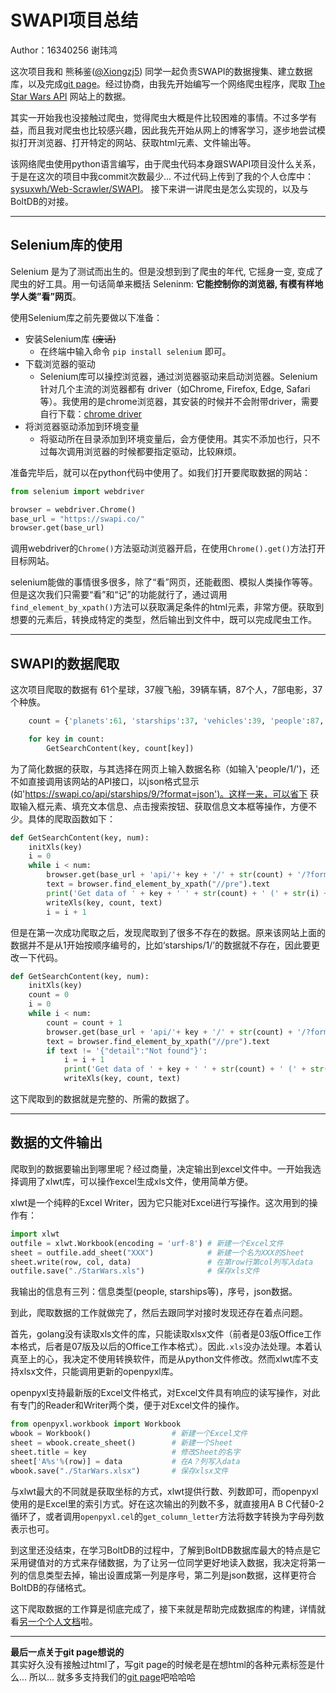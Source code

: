 # SWAPI项目总结
Author：16340256 谢玮鸿  

这次项目我和 熊秭鉴([@Xiongzj5](https://github.com/Xiongzj5)) 同学一起负责SWAPI的数据搜集、建立数据库，以及完成[git page](https://s-vanguard.github.io/)。经过协商，由我先开始编写一个网络爬虫程序，爬取 [The Star Wars API](https://swapi.co/) 网站上的数据。  

其实一开始我也没接触过爬虫，觉得爬虫大概是件比较困难的事情。不过多学有益，而且我对爬虫也比较感兴趣，因此我先开始从网上的博客学习，逐步地尝试模拟打开浏览器、打开特定的网站、获取html元素、文件输出等。  

该网络爬虫使用python语言编写，由于爬虫代码本身跟SWAPI项目没什么关系，于是在这次的项目中我commit次数最少... 不过代码上传到了我的个人仓库中：[sysuxwh/Web-Scrawler/SWAPI](https://github.com/sysuxwh/Web-Crawler/tree/master/SWAPI)。 接下来讲一讲爬虫是怎么实现的，以及与BoltDB的对接。  

---

## Selenium库的使用  
Selenium 是为了测试而出生的。但是没想到到了爬虫的年代, 它摇身一变, 变成了爬虫的好工具。用一句话简单来概括 Seleninm: **它能控制你的浏览器, 有模有样地学人类”看”网页**。  

使用Selenium库之前先要做以下准备：  
 * 安装Selenium库 ~~(废话)~~
   * 在终端中输入命令 `pip install selenium` 即可。
 * 下载浏览器的驱动  
   * Selenium库可以操控浏览器，通过浏览器驱动来启动浏览器。Selenium 针对几个主流的浏览器都有 driver（如Chrome, Firefox, Edge, Safari等）。我使用的是chrome浏览器，其安装的时候并不会附带driver，需要自行下载：[chrome driver](https://sites.google.com/a/chromium.org/chromedriver/downloads)
 * 将浏览器驱动添加到环境变量
   * 将驱动所在目录添加到环境变量后，会方便使用。其实不添加也行，只不过每次调用浏览器的时候都要指定驱动，比较麻烦。  
  
准备完毕后，就可以在python代码中使用了。如我们打开要爬取数据的网站：
``` python
from selenium import webdriver

browser = webdriver.Chrome()
base_url = "https://swapi.co/"
browser.get(base_url)
```
调用webdriver的`Chrome()`方法驱动浏览器开启，在使用`Chrome().get()`方法打开目标网站。  

selenium能做的事情很多很多，除了“看”网页，还能截图、模拟人类操作等等。但是这次我们只需要“看”和“记”的功能就行了，通过调用`find_element_by_xpath()`方法可以获取满足条件的html元素，非常方便。获取到想要的元素后，转换成特定的类型，然后输出到文件中，既可以完成爬虫工作。

---

## SWAPI的数据爬取  
这次项目爬取的数据有 61个星球，37艘飞船，39辆车辆，87个人，7部电影，37个种族。
``` python
    count = {'planets':61, 'starships':37, 'vehicles':39, 'people':87, 'films':7, 'species':37}

    for key in count:
        GetSearchContent(key, count[key])
```
为了简化数据的获取，与其选择在网页上输入数据名称（如输入'people/1/')，还不如直接调用该网站的API接口，以json格式显示 (如'https://swapi.co/api/starships/9/?format=json')。这样一来，可以省下 获取输入框元素、填充文本信息、点击搜索按钮、获取信息文本框等操作，方便不少。具体的爬取函数如下：  
``` python
def GetSearchContent(key, num):
    initXls(key)
    i = 0
    while i < num:
        browser.get(base_url + 'api/'+ key + '/' + str(count) + '/?format=json')
        text = browser.find_element_by_xpath("//pre").text
        print('Get data of ' + key + ' ' + str(count) + ' (' + str(i) + '/' + str(num) + ')')
        writeXls(key, count, text)  
        i = i + 1
```
但是在第一次成功爬取之后，发现爬取到了很多不存在的数据。原来该网站上面的数据并不是从1开始按顺序编号的，比如‘starships/1/’的数据就不存在，因此要更改一下代码。

``` python
def GetSearchContent(key, num):
    initXls(key)
    count = 0
    i = 0
    while i < num:
        count = count + 1
        browser.get(base_url + 'api/'+ key + '/' + str(count) + '/?format=json')
        text = browser.find_element_by_xpath("//pre").text
        if text != '{"detail":"Not found"}':
            i = i + 1
            print('Get data of ' + key + ' ' + str(count) + ' (' + str(i) + '/' + str(num) + ')')
            writeXls(key, count, text)  
```
这下爬取到的数据就是完整的、所需的数据了。  

---

## 数据的文件输出  
爬取到的数据要输出到哪里呢？经过商量，决定输出到excel文件中。一开始我选择调用了xlwt库，可以操作excel生成xls文件，使用简单方便。  

xlwt是一个纯粹的Excel Writer，因为它只能对Excel进行写操作。这次用到的操作有：
``` python
import xlwt
outfile = xlwt.Workbook(encoding = 'urf-8') # 新建一个Excel文件
sheet = outfile.add_sheet("XXX")            # 新建一个名为XXX的Sheet
sheet.write(row, col, data)                 # 在第row行第col列写入data
outfile.save("./StarWars.xls")              # 保存xls文件
```  
我输出的信息有三列：信息类型(people, starships等)，序号，json数据。  

到此，爬取数据的工作就做完了，然后去跟同学对接时发现还存在着点问题。

首先，golang没有读取xls文件的库，只能读取xlsx文件（前者是03版Office工作本格式，后者是07版及以后的Office工作本格式）。因此`.xls`没办法处理。本着认真至上的心，我决定不使用转换软件，而是从python文件修改。然而xlwt库不支持xlsx文件，只能调用更新的openpyxl库。

openpyxl支持最新版的Excel文件格式，对Excel文件具有响应的读写操作，对此有专门的Reader和Writer两个类，便于对Excel文件的操作。
``` python
from openpyxl.workbook import Workbook  
wbook = Workbook()                  # 新建一个Excel文件
sheet = wbook.create_sheet()        # 新建一个Sheet
sheet.title = key                   # 修改Sheet的名字
sheet['A%s'%(row)] = data           # 在A？列写入data
wbook.save("./StarWars.xlsx")       # 保存xlsx文件
```
与xlwt最大的不同就是获取坐标的方式，xlwt提供行数、列数即可，而openpyxl使用的是Excel里的索引方式。好在这次输出的列数不多，就直接用A B C代替0-2循环了，或者调用`openpyxl.cel`的`get_column_letter`方法将数字转换为字母列数表示也可。  

到这里还没结束，在学习BoltDB的过程中，了解到BoltDB数据库最大的特点是它采用键值对的方式来存储数据，为了让另一位同学更好地读入数据，我决定将第一列的信息类型去掉，输出设置成第一列是序号，第二列是json数据，这样更符合BoltDB的存储格式。

这下爬取数据的工作算是彻底完成了，接下来就是帮助完成数据库的构建，详情就看[另一个个人文档](https://github.com/Xiongzj5)啦。  

---

**最后一点关于git page想说的**  
其实好久没有接触过html了，写git page的时候老是在想html的各种元素标签是什么... 所以... 就多多支持我们的[git page](https://s-vanguard.github.io/)吧哈哈哈
